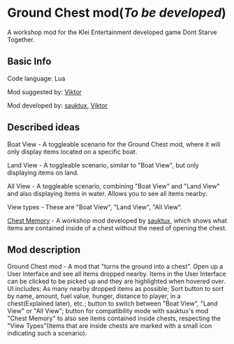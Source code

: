 # Ground Chest mod(*To be developed*)
 A workshop mod for the Klei Entertainment developed game Dont Starve Together.

## Basic Info

Code language: Lua

Mod suggested by: [Viktor](https://steamcommunity.com/profiles/76561198053787151/)

Mod developed by: [sauktux](https://steamcommunity.com/profiles/76561198202913736/), [Viktor](https://steamcommunity.com/profiles/76561198053787151/)

## Described ideas
Boat View - A toggleable scenario for the Ground Chest mod, where it will only display items located on a specific boat.

Land View - A toggleable scenario, similar to "Boat View", but only displaying items on land.

All View - A toggleable scenario, combining "Boat View" and "Land View" and also displaying items in water. Allows you to see all items nearby.

View types - These are "Boat View", "Land View", "All View".

[Chest Memory](https://steamcommunity.com/sharedfiles/filedetails/?id=2188383679) - A workshop mod developed by [sauktux](https://steamcommunity.com/profiles/76561198202913736/), which shows what items are contained inside of a chest without the need of opening the chest. 

## Mod description
Ground Chest mod - A mod that "turns the ground into a chest". Open up a User Interface and see all items dropped nearby. Items in the User Interface can be clicked to be picked up and they are highlighted when hovered over. UI includes: As many nearby dropped items as possible; Sort button to sort by name, amount, fuel value, hunger, distance to player, in a chest(Explained later), etc.; button to switch between "Boat View", "Land View" or "All View"; button for compatibility mode with sauktux's mod "Chest Memory" to also see items contained inside chests, respecting the "View Types"(Items that are inside chests are marked with a small icon indicating such a scenario).
